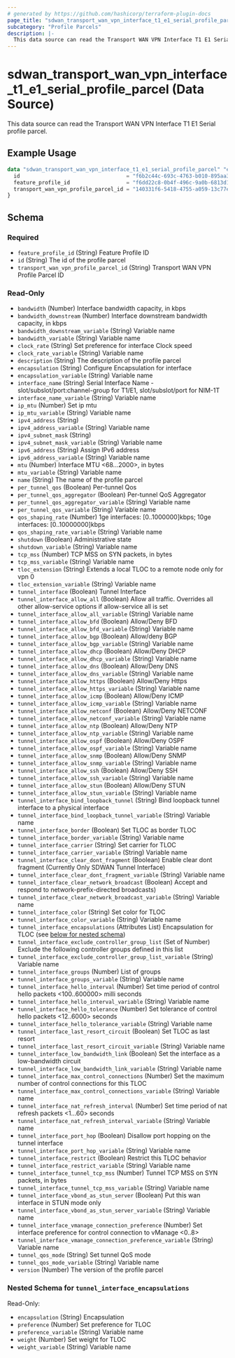 ```yaml
---
# generated by https://github.com/hashicorp/terraform-plugin-docs
page_title: "sdwan_transport_wan_vpn_interface_t1_e1_serial_profile_parcel Data Source - terraform-provider-sdwan"
subcategory: "Profile Parcels"
description: |-
  This data source can read the Transport WAN VPN Interface T1 E1 Serial profile parcel.
---
```


# sdwan_transport_wan_vpn_interface_t1_e1_serial_profile_parcel (Data Source)

This data source can read the Transport WAN VPN Interface T1 E1 Serial profile parcel.

## Example Usage

```terraform
data "sdwan_transport_wan_vpn_interface_t1_e1_serial_profile_parcel" "example" {
  id                                  = "f6b2c44c-693c-4763-b010-895aa3d236bd"
  feature_profile_id                  = "f6dd22c8-0b4f-496c-9a0b-6813d1f8b8ac"
  transport_wan_vpn_profile_parcel_id = "140331f6-5418-4755-a059-13c77eb96037"
}
```

<!-- schema generated by tfplugindocs -->
## Schema

### Required

- `feature_profile_id` (String) Feature Profile ID
- `id` (String) The id of the profile parcel
- `transport_wan_vpn_profile_parcel_id` (String) Transport WAN VPN Profile Parcel ID

### Read-Only

- `bandwidth` (Number) Interface bandwidth capacity, in kbps
- `bandwidth_downstream` (Number) Interface downstream bandwidth capacity, in kbps
- `bandwidth_downstream_variable` (String) Variable name
- `bandwidth_variable` (String) Variable name
- `clock_rate` (String) Set preference for interface Clock speed
- `clock_rate_variable` (String) Variable name
- `description` (String) The description of the profile parcel
- `encapsulation` (String) Configure Encapsulation for interface
- `encapsulation_variable` (String) Variable name
- `interface_name` (String) Serial Interface Name - slot/subslot/port:channel-group for T1/E1, slot/subslot/port for NIM-1T
- `interface_name_variable` (String) Variable name
- `ip_mtu` (Number) Set ip mtu
- `ip_mtu_variable` (String) Variable name
- `ipv4_address` (String)
- `ipv4_address_variable` (String) Variable name
- `ipv4_subnet_mask` (String)
- `ipv4_subnet_mask_variable` (String) Variable name
- `ipv6_address` (String) Assign IPv6 address
- `ipv6_address_variable` (String) Variable name
- `mtu` (Number) Interface MTU <68...2000>, in bytes
- `mtu_variable` (String) Variable name
- `name` (String) The name of the profile parcel
- `per_tunnel_qos` (Boolean) Per-tunnel Qos
- `per_tunnel_qos_aggregator` (Boolean) Per-tunnel QoS Aggregator
- `per_tunnel_qos_aggregator_variable` (String) Variable name
- `per_tunnel_qos_variable` (String) Variable name
- `qos_shaping_rate` (Number) 1ge  interfaces: [0..1000000]kbps; 10ge interfaces: [0..10000000]kbps
- `qos_shaping_rate_variable` (String) Variable name
- `shutdown` (Boolean) Administrative state
- `shutdown_variable` (String) Variable name
- `tcp_mss` (Number) TCP MSS on SYN packets, in bytes
- `tcp_mss_variable` (String) Variable name
- `tloc_extension` (String) Extends a local TLOC to a remote node only for vpn 0
- `tloc_extension_variable` (String) Variable name
- `tunnel_interface` (Boolean) Tunnel Interface
- `tunnel_interface_allow_all` (Boolean) Allow all traffic. Overrides all other allow-service options if allow-service all is set
- `tunnel_interface_allow_all_variable` (String) Variable name
- `tunnel_interface_allow_bfd` (Boolean) Allow/Deny BFD
- `tunnel_interface_allow_bfd_variable` (String) Variable name
- `tunnel_interface_allow_bgp` (Boolean) Allow/deny BGP
- `tunnel_interface_allow_bgp_variable` (String) Variable name
- `tunnel_interface_allow_dhcp` (Boolean) Allow/Deny DHCP
- `tunnel_interface_allow_dhcp_variable` (String) Variable name
- `tunnel_interface_allow_dns` (Boolean) Allow/Deny DNS
- `tunnel_interface_allow_dns_variable` (String) Variable name
- `tunnel_interface_allow_https` (Boolean) Allow/Deny Https
- `tunnel_interface_allow_https_variable` (String) Variable name
- `tunnel_interface_allow_icmp` (Boolean) Allow/Deny ICMP
- `tunnel_interface_allow_icmp_variable` (String) Variable name
- `tunnel_interface_allow_netconf` (Boolean) Allow/Deny NETCONF
- `tunnel_interface_allow_netconf_variable` (String) Variable name
- `tunnel_interface_allow_ntp` (Boolean) Allow/Deny NTP
- `tunnel_interface_allow_ntp_variable` (String) Variable name
- `tunnel_interface_allow_ospf` (Boolean) Allow/Deny OSPF
- `tunnel_interface_allow_ospf_variable` (String) Variable name
- `tunnel_interface_allow_snmp` (Boolean) Allow/Deny SNMP
- `tunnel_interface_allow_snmp_variable` (String) Variable name
- `tunnel_interface_allow_ssh` (Boolean) Allow/Deny SSH
- `tunnel_interface_allow_ssh_variable` (String) Variable name
- `tunnel_interface_allow_stun` (Boolean) Allow/Deny STUN
- `tunnel_interface_allow_stun_variable` (String) Variable name
- `tunnel_interface_bind_loopback_tunnel` (String) Bind loopback tunnel interface to a physical interface
- `tunnel_interface_bind_loopback_tunnel_variable` (String) Variable name
- `tunnel_interface_border` (Boolean) Set TLOC as border TLOC
- `tunnel_interface_border_variable` (String) Variable name
- `tunnel_interface_carrier` (String) Set carrier for TLOC
- `tunnel_interface_carrier_variable` (String) Variable name
- `tunnel_interface_clear_dont_fragment` (Boolean) Enable clear dont fragment (Currently Only SDWAN Tunnel Interface)
- `tunnel_interface_clear_dont_fragment_variable` (String) Variable name
- `tunnel_interface_clear_network_broadcast` (Boolean) Accept and respond to network-prefix-directed broadcasts)
- `tunnel_interface_clear_network_broadcast_variable` (String) Variable name
- `tunnel_interface_color` (String) Set color for TLOC
- `tunnel_interface_color_variable` (String) Variable name
- `tunnel_interface_encapsulations` (Attributes List) Encapsulation for TLOC (see [below for nested schema](#nestedatt--tunnel_interface_encapsulations))
- `tunnel_interface_exclude_controller_group_list` (Set of Number) Exclude the following controller groups defined in this list
- `tunnel_interface_exclude_controller_group_list_variable` (String) Variable name
- `tunnel_interface_groups` (Number) List of groups
- `tunnel_interface_groups_variable` (String) Variable name
- `tunnel_interface_hello_interval` (Number) Set time period of control hello packets <100..600000> milli seconds
- `tunnel_interface_hello_interval_variable` (String) Variable name
- `tunnel_interface_hello_tolerance` (Number) Set tolerance of control hello packets <12..6000> seconds
- `tunnel_interface_hello_tolerance_variable` (String) Variable name
- `tunnel_interface_last_resort_circuit` (Boolean) Set TLOC as last resort
- `tunnel_interface_last_resort_circuit_variable` (String) Variable name
- `tunnel_interface_low_bandwidth_link` (Boolean) Set the interface as a low-bandwidth circuit
- `tunnel_interface_low_bandwidth_link_variable` (String) Variable name
- `tunnel_interface_max_control_connections` (Number) Set the maximum number of control connections for this TLOC
- `tunnel_interface_max_control_connections_variable` (String) Variable name
- `tunnel_interface_nat_refresh_interval` (Number) Set time period of nat refresh packets <1...60> seconds
- `tunnel_interface_nat_refresh_interval_variable` (String) Variable name
- `tunnel_interface_port_hop` (Boolean) Disallow port hopping on the tunnel interface
- `tunnel_interface_port_hop_variable` (String) Variable name
- `tunnel_interface_restrict` (Boolean) Restrict this TLOC behavior
- `tunnel_interface_restrict_variable` (String) Variable name
- `tunnel_interface_tunnel_tcp_mss` (Number) Tunnel TCP MSS on SYN packets, in bytes
- `tunnel_interface_tunnel_tcp_mss_variable` (String) Variable name
- `tunnel_interface_vbond_as_stun_server` (Boolean) Put this wan interface in STUN mode only
- `tunnel_interface_vbond_as_stun_server_variable` (String) Variable name
- `tunnel_interface_vmanage_connection_preference` (Number) Set interface preference for control connection to vManage <0..8>
- `tunnel_interface_vmanage_connection_preference_variable` (String) Variable name
- `tunnel_qos_mode` (String) Set tunnel QoS mode
- `tunnel_qos_mode_variable` (String) Variable name
- `version` (Number) The version of the profile parcel

<a id="nestedatt--tunnel_interface_encapsulations"></a>
### Nested Schema for `tunnel_interface_encapsulations`

Read-Only:

- `encapsulation` (String) Encapsulation
- `preference` (Number) Set preference for TLOC
- `preference_variable` (String) Variable name
- `weight` (Number) Set weight for TLOC
- `weight_variable` (String) Variable name
